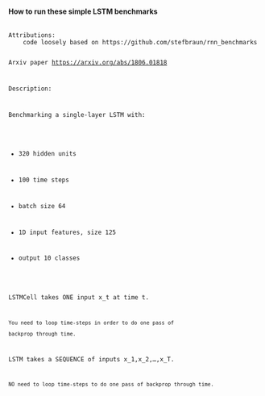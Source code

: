 #### How to run these simple LSTM benchmarks

<code>
Attributions:  
    code loosely based on https://github.com/stefbraun/rnn_benchmarks

Arxiv paper https://arxiv.org/abs/1806.01818

Description:

Benchmarking a single-layer LSTM with:

- 320 hidden units

- 100 time steps

- batch size 64

- 1D input features, size 125

- output 10 classes

LSTMCell takes ONE input x_t at time t.

    You need to loop time-steps in order to do one pass of 
    
    backprop through time.
    
LSTM takes a SEQUENCE of inputs x_1,x_2,…,x_T.

    NO need to loop time-steps to do one pass of backprop through time.
    
  </code>
  
